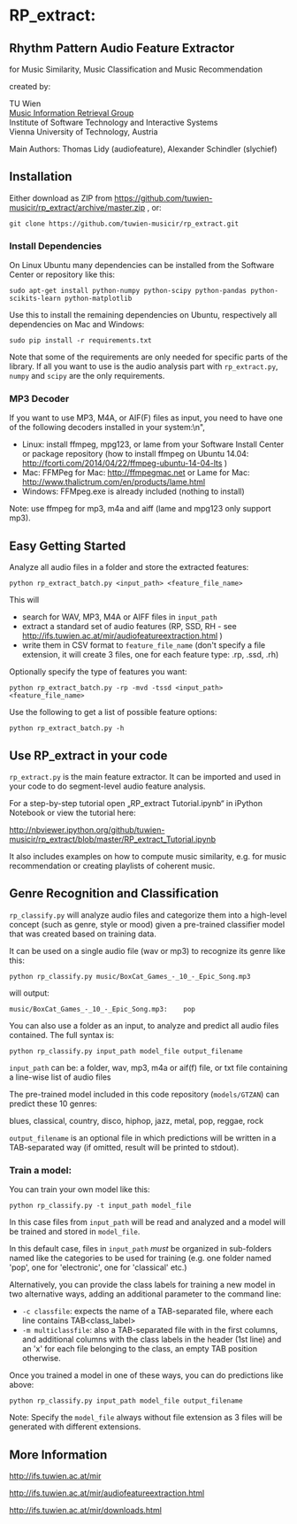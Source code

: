 # RP_extract:
## Rhythm Pattern Audio Feature Extractor
for Music Similarity, Music Classification and Music Recommendation

created by:

TU Wien<br>
[Music Information Retrieval Group](http://ifs.tuwien.ac.at/mir)<br>
Institute of Software Technology and Interactive Systems<br>
Vienna University of Technology, Austria

Main Authors: Thomas Lidy (audiofeature), Alexander Schindler (slychief)

## Installation

Either download as ZIP from https://github.com/tuwien-musicir/rp_extract/archive/master.zip , or:

```
git clone https://github.com/tuwien-musicir/rp_extract.git
```

### Install Dependencies

On Linux Ubuntu many dependencies can be installed from the Software Center or repository like this:

```
sudo apt-get install python-numpy python-scipy python-pandas python-scikits-learn python-matplotlib
```

Use this to install the remaining dependencies on Ubuntu, respectively all dependencies on Mac and Windows:

```
sudo pip install -r requirements.txt
```

Note that some of the requirements are only needed for specific parts of the library. If all you want to use is the
audio analysis part with `rp_extract.py`, `numpy` and `scipy` are the only requirements.

### MP3 Decoder

If you want to use MP3, M4A, or AIF(F) files as input, you need to have one of the following decoders installed in your system:\n",

- Linux: install ffmpeg, mpg123, or lame from your Software Install Center or package repository (how to install ffmpeg on Ubuntu 14.04: http://fcorti.com/2014/04/22/ffmpeg-ubuntu-14-04-lts )
- Mac: FFMPeg for Mac: http://ffmpegmac.net or Lame for Mac: http://www.thalictrum.com/en/products/lame.html
- Windows: FFMpeg.exe is already included (nothing to install)

Note: use ffmpeg for mp3, m4a and aiff (lame and mpg123 only support mp3).

## Easy Getting Started

Analyze all audio files in a folder and store the extracted features:

```
python rp_extract_batch.py <input_path> <feature_file_name>
```

This will
- search for WAV, MP3, M4A or AIFF files in `input_path`
- extract a standard set of audio features (RP, SSD, RH - see http://ifs.tuwien.ac.at/mir/audiofeatureextraction.html )
- write them in CSV format to `feature_file_name` (don't specify a file extension, it will create 3 files, one for each feature type: .rp, .ssd, .rh)

Optionally specify the type of features you want:

```
python rp_extract_batch.py -rp -mvd -tssd <input_path> <feature_file_name>
```

Use the following to get a list of possible feature options:

```
python rp_extract_batch.py -h
```

## Use RP_extract in your code

`rp_extract.py` is the main feature extractor.
It can be imported and used in your code to do segment-level audio feature analysis.

For a step-by-step tutorial open „RP_extract Tutorial.ipynb“ in iPython Notebook or view the tutorial here:

http://nbviewer.ipython.org/github/tuwien-musicir/rp_extract/blob/master/RP_extract_Tutorial.ipynb

It also includes examples on how to compute music similarity, e.g. for music recommendation or
creating playlists of coherent music.

## Genre Recognition and Classification

`rp_classify.py` will analyze audio files and categorize them into a high-level concept (such as genre, style or mood)
given a pre-trained classifier model that was created based on training data.

It can be used on a single audio file (wav or mp3) to recognize its genre like this:

```
python rp_classify.py music/BoxCat_Games_-_10_-_Epic_Song.mp3
```

will output:

```
music/BoxCat_Games_-_10_-_Epic_Song.mp3:	pop
```

You can also use a folder as an input, to analyze and predict all audio files contained. The full syntax is:

```
python rp_classify.py input_path model_file output_filename
```

`input_path` can be: a folder, wav, mp3, m4a or aif(f) file, or txt file containing a line-wise list of audio files

The pre-trained model included in this code repository (`models/GTZAN`) can predict these 10 genres:

blues, classical, country, disco, hiphop, jazz, metal, pop, reggae, rock

`output_filename` is an optional file in which predictions will be written in a TAB-separated way
(if omitted, result will be printed to stdout).


### Train a model:

You can train your own model like this:

```
python rp_classify.py -t input_path model_file
```

In this case files from `input_path` will be read and analyzed and a model will be trained and stored in `model_file`.

In this default case, files in `input_path` _must_ be organized in sub-folders named like the categories to be used for training (e.g. one folder named 'pop', one for 'electronic', one for 'classical' etc.)

Alternatively, you can provide the class labels for training a new model in two alternative ways, adding an additional parameter to the command line:

* `-c classfile`: expects the name of a TAB-separated file, where each line contains <audiofilename>TAB<class_label>
* `-m multiclassfile`: also a TAB-separated file with <audiofilename> in the first columns, and additional columns with the class labels in the header (1st line) and an 'x' for each file belonging to the class, an empty TAB position otherwise.

Once you trained a model in one of these ways, you can do predictions like above:

```
python rp_classify.py input_path model_file output_filename
```

Note: Specify the `model_file` always without file extension as 3 files will be generated with different extensions.


## More Information

http://ifs.tuwien.ac.at/mir

http://ifs.tuwien.ac.at/mir/audiofeatureextraction.html

http://ifs.tuwien.ac.at/mir/downloads.html

